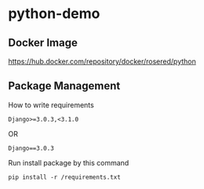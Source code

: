 # python-demo

## Docker Image

https://hub.docker.com/repository/docker/rosered/python

## Package Management

How to write requirements

`Django>=3.0.3,<3.1.0`

OR

`Django==3.0.3`

Run install package by this command

`pip install -r /requirements.txt`